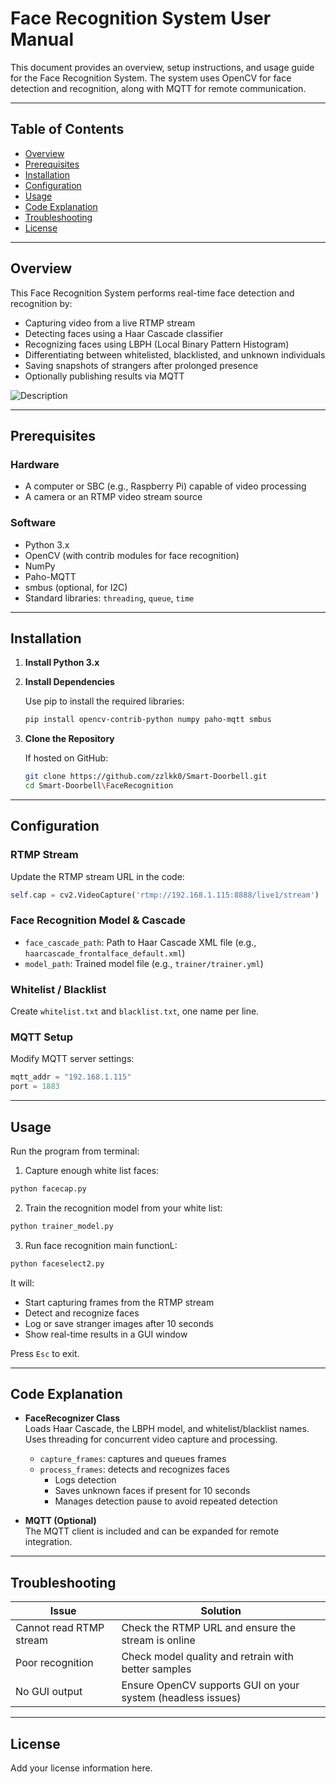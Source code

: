 
# Face Recognition System User Manual

This document provides an overview, setup instructions, and usage guide for the Face Recognition System. The system uses OpenCV for face detection and recognition, along with MQTT for remote communication.

---

## Table of Contents
- [Overview](#overview)
- [Prerequisites](#prerequisites)
- [Installation](#installation)
- [Configuration](#configuration)
- [Usage](#usage)
- [Code Explanation](#code-explanation)
- [Troubleshooting](#troubleshooting)
- [License](#license)

---

## Overview

This Face Recognition System performs real-time face detection and recognition by:
- Capturing video from a live RTMP stream
- Detecting faces using a Haar Cascade classifier
- Recognizing faces using LBPH (Local Binary Pattern Histogram)
- Differentiating between whitelisted, blacklisted, and unknown individuals
- Saving snapshots of strangers after prolonged presence
- Optionally publishing results via MQTT

![Description](images/FaceRecognition.jpg)

---

## Prerequisites

### Hardware
- A computer or SBC (e.g., Raspberry Pi) capable of video processing
- A camera or an RTMP video stream source

### Software
- Python 3.x
- OpenCV (with contrib modules for face recognition)
- NumPy
- Paho-MQTT
- smbus (optional, for I2C)
- Standard libraries: `threading`, `queue`, `time`

---

## Installation

1. **Install Python 3.x**

2. **Install Dependencies**

   Use pip to install the required libraries:
   ```bash
   pip install opencv-contrib-python numpy paho-mqtt smbus
   ```

3. **Clone the Repository**

   If hosted on GitHub:
   ```bash
   git clone https://github.com/zzlkk0/Smart-Doorbell.git
   cd Smart-Doorbell\FaceRecognition
   ```

---

## Configuration

### RTMP Stream
Update the RTMP stream URL in the code:
```python
self.cap = cv2.VideoCapture('rtmp://192.168.1.115:8888/live1/stream')
```

### Face Recognition Model & Cascade
- `face_cascade_path`: Path to Haar Cascade XML file (e.g., `haarcascade_frontalface_default.xml`)
- `model_path`: Trained model file (e.g., `trainer/trainer.yml`)

### Whitelist / Blacklist
Create `whitelist.txt` and `blacklist.txt`, one name per line.

### MQTT Setup
Modify MQTT server settings:
```python
mqtt_addr = "192.168.1.115"
port = 1883
```

---

## Usage

Run the program from terminal:
1. Capture enough white list faces:
```bash
python facecap.py
```
2. Train the recognition model from your white list:
```bash
python trainer_model.py
```
   
3. Run face recognition main functionL:
```bash
python faceselect2.py
```

It will:
- Start capturing frames from the RTMP stream
- Detect and recognize faces
- Log or save stranger images after 10 seconds
- Show real-time results in a GUI window

Press `Esc` to exit.

---

## Code Explanation

- **FaceRecognizer Class**  
  Loads Haar Cascade, the LBPH model, and whitelist/blacklist names.  
  Uses threading for concurrent video capture and processing.  
  - `capture_frames`: captures and queues frames
  - `process_frames`: detects and recognizes faces  
    - Logs detection
    - Saves unknown faces if present for 10 seconds
    - Manages detection pause to avoid repeated detection

- **MQTT (Optional)**  
  The MQTT client is included and can be expanded for remote integration.

---

## Troubleshooting

| Issue                  | Solution                                                   |
|------------------------|------------------------------------------------------------|
| Cannot read RTMP stream| Check the RTMP URL and ensure the stream is online         |
| Poor recognition       | Check model quality and retrain with better samples        |
| No GUI output          | Ensure OpenCV supports GUI on your system (headless issues)|

---

## License

Add your license information here.
